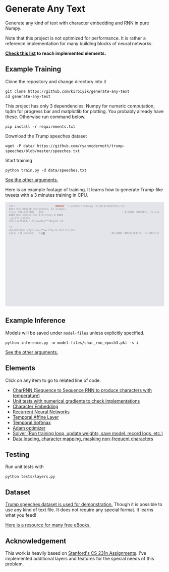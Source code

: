 # Generate Any Text
Generate any kind of text with character embedding and RNN in pure Numpy.

Note that this project is not optimized for performance. It is rather a reference implementation for many building blocks of neural networks. 

**[Check this list](https://github.com/kirbiyik/generate-any-text#elements) to reach implemented elements.**

## Example Training
Clone the repository and change directory into it
```
git clone https://github.com/kirbiyik/generate-any-text
cd generate-any-text
```

This project has only 3 dependencies: Numpy for numeric computation, tqdm for progress bar and matplotlib for plotting. You probably already have these. Otherwise run command below. 
```
pip install -r requirements.txt
```

Download the Trump speeches dataset 
```
wget -P data/ https://github.com/ryanmcdermott/trump-speeches/blob/master/speeches.txt
```

Start training
```
python train.py -d data/speeches.txt 
```
[See the other arguments.](https://github.com/kirbiyik/generate-any-text/blob/master/train.py#L11)



Here is an example footage of training. It learns how to generate Trump-like tweets with a 3 minutes training in CPU.

<img src="assets/train-screen.gif">



## Example Inference
Models will be saved under `model-files` unless explicitly specified.
```
python inference.py -m model-files/char_rnn_epoch3.pkl -s i
```
[See the other arguments.](https://github.com/kirbiyik/generate-any-text/blob/master/inference.py#L9)

## Elements 
Click on any item to go to related line of code.

- [CharRNN (Sequence to Sequence RNN to produce characters with temperature)](https://github.com/kirbiyik/generate-any-text/blob/master/src/model/CharRNN.py)
- [Unit tests with numerical gradients to check implementations ](https://github.com/kirbiyik/generate-any-text/blob/master/tests/layers.py)
- [Character Embedding](https://github.com/kirbiyik/generate-any-text/blob/master/src/layers/char_embedding.py)
- [Recurrent Neural Networks](https://github.com/kirbiyik/generate-any-text/blob/master/src/layers/rnn.py)
- [Temporal Affine Layer](https://github.com/kirbiyik/generate-any-text/blob/master/src/layers/fully_connected.py)
- [Temporal Softmax](https://github.com/kirbiyik/generate-any-text/blob/master/src/layers/temporal_softmax.py)
- [Adam optimizer](https://github.com/kirbiyik/generate-any-text/blob/master/src/optimizer/adam.py)
- [Solver (Run training loop, update weights, save model, record logs, etc.)](https://github.com/kirbiyik/generate-any-text/blob/master/src/solver/CharRNNSolver.py)
- [Data loading, character mapping, masking non-frequent characters](https://github.com/kirbiyik/generate-any-text/blob/master/src/dataloader/batches_from_txt.py)

## Testing
Run unit tests with

```
python tests/layers.py
```

## Dataset
[Trump speeches dataset is used for demonstration.](https://github.com/ryanmcdermott/trump-speeches/blob/master/speeches.txt) Though it is possible to use any kind of text file. It does not require any special format. It learns what you feed!

[Here is a resource for many free eBooks.](http://www.gutenberg.org/)

## Acknowledgement
This work is heavily based on [Stanford's CS 231n Assignments](http://cs231n.github.io/). I've implemented additional layers and features for the special needs of this problem.

